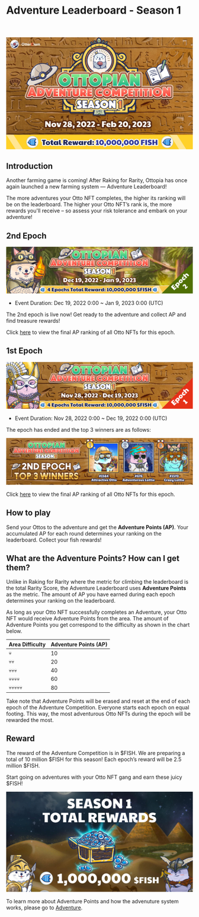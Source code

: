# Adventure Leaderboard - Season 1

<header>
<meta property="og:title" content="Ottopia Whitepaper | Adventure Leaderboard - Season 1" />
<meta property="og:image" content="https://docs.ottopia.app/assets/images/1st-al-ogimage-7cff5b06bacecc1bd368a93cf650dd00.jpg" />
<meta property="og:description" content="Gather ‘round the stream, Otters! Season 1 of the Adventure Leaderboard is here, pack your bags and get ready to become the king of the adventure!" />
</header>

![Adventure Leaderboard - Season 1](img/1st-al-ogimage.jpg)

## Introduction

Another farming game is coming! After Raking for Rarity, Ottopia has once again launched a new farming system — Adventure Leaderboard! 

The more adventures your Otto NFT completes, the higher its ranking will be on the leaderboard. The higher your Otto NFT’s rank is, the more rewards you'll receive – so assess your risk tolerance and embark on your adventure!

## 2nd Epoch <a href="#2nd-epoch" id="2nd-epoch"></a>

![S1 2nd Epoch](img/ap_s1_epoch2.jpg)

* Event Duration: Dec 19, 2022 0:00 ~ Jan 9, 2023 0:00 (UTC)

The 2nd epoch is live now! Get ready to the adventure and collect AP and find treasure rewards!

Click [here](https://ottopia.app/leaderboard?adventure=1) to view the final AP ranking of all Otto NFTs for this epoch.

## 1st Epoch <a href="#1st-epoch" id="1st-epoch"></a>

![S1 1st Epoch](img/ap_s1_epoch1.jpg)

* Event Duration: Nov 28, 2022 0:00 ~ Dec 19, 2022 0:00 (UTC)

The epoch has ended and the top 3 winners are as follows:

![S1 1st Epoch Winners](img/ap_s1_winner1.jpg)

Click [here](https://ottopia.app/leaderboard?adventure=1&epoch=11) to view the final AP ranking of all Otto NFTs for this epoch.

## How to play

Send your Ottos to the adventure and get the **Adventure Points (AP)**. 
Your accumulated AP for each round determines your ranking on the leaderboard.
Collect your fish rewards!

## What are the Adventure Points? How can I get them?

Unlike in Raking for Rarity where the metric for climbing the leaderboard is the total Rarity Score, the Adventure Leaderboard uses **Adventure Points** as the metric. The amount of AP you have earned during each epoch determines your ranking on the leaderboard. 

As long as your Otto NFT successfully completes an Adventure, your Otto NFT would receive Adventure Points from the area. The amount of Adventure Points you get correspond to the difficulty as shown in the chart below. 

| Area Difficulty | Adventure Points (AP) |
| --------------- | --------------------- |
| 💀              | 10                    |
| 💀💀            | 20                    |
| 💀💀💀          | 40                    |
| 💀💀💀💀        | 60                    |
| 💀💀💀💀💀      | 80                    |

Take note that Adventure Points will be erased and reset at the end of each epoch of the Adventure Competition. Everyone starts each epoch on equal footing. This way, the most adventurous Otto NFTs during the epoch will be rewarded the most.

## Reward

The reward of the Adventure Competition is in $FISH. We are preparing a total of 10 million $FISH for this season! Each epoch’s reward will be 2.5 million $FISH.

Start going on adventures with your Otto NFT gang and earn these juicy $FISH!

![Fish reward](./img/adventure_s1_rewards.jpg)


To learn more about Adventure Points and how the advenuture system works, please go to [Adventure](../gameplay/adventure#adventure-points-).